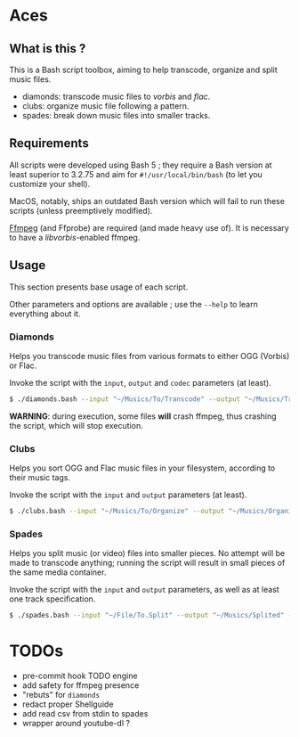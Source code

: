 # Aces

## What is this ?

This is a Bash script toolbox, aiming to help transcode, organize and split music files.
- diamonds: transcode music files to _vorbis_ and _flac_.
- clubs: organize music file following a pattern.
- spades: break down music files into smaller tracks.

## Requirements 

All scripts were developed using Bash 5 ; they require a Bash version at least superior to 3.2.75 and aim for `#!/usr/local/bin/bash` (to let you customize your shell).

MacOS, notably, ships an outdated Bash version which will fail to run these scripts (unless preemptively modified).

[Ffmpeg](https://ffmpeg.org/download.html) (and Ffprobe) are required (and made heavy use of). It is necessary to have a _libvorbis_-enabled ffmpeg.

## Usage

This section presents base usage of each script. 

Other parameters and options are available ; use the `--help` to learn everything about it.

### Diamonds

Helps you transcode music files from various formats to either OGG (Vorbis) or Flac. 

Invoke the script with the `input`, `output` and `codec` parameters (at least).

```bash
$ ./diamonds.bash --input "~/Musics/To/Transcode" --output "~/Musics/Transcoded" --codec vorbis
```

**WARNING**: during execution, some files **will** crash ffmpeg, thus crashing the script, which will stop execution.

### Clubs

Helps you sort OGG and Flac music files in your filesystem, according to their music tags.

Invoke the script with the `input` and `output` parameters (at least).

```bash
$ ./clubs.bash --input "~/Musics/To/Organize" --output "~/Musics/Organized" 
```

### Spades

Helps you split music (or video) files into smaller pieces. No attempt will be made to transcode anything; running the script will result in small pieces of the same media container.

Invoke the script with the `input` and `output` parameters, as well as at least one track specification.

```bash
$ ./spades.bash --input "~/File/To.Split" --output "~/Musics/Splited" --track "Title" --start "00:00" --end "50s"  
```

# TODOs

- pre-commit hook TODO engine
- add safety for ffmpeg presence
- "rebuts" for `diamonds`
- redact proper Shellguide
- add read csv from stdin to spades
- wrapper around youtube-dl ?